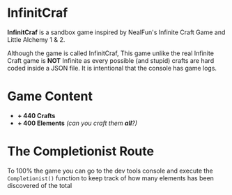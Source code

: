 # InfinitCraf

**InfinitCraf** is a sandbox game inspired by NealFun's Infinite Craft Game and Little Alchemy 1 & 2.

Although the game is called InfinitCraf, This game unlike the real Infinite Craft game is **NOT** Infinite as every possible (and stupid) crafts are hard coded inside a JSON file. It is intentional that the console has game logs.

# Game Content

- **+ 440 Crafts**
- **+ 400 Elements** *(can you craft them ***all***?)*

# The Completionist Route

To 100% the game you can go to the dev tools console and execute the `Completionist()` function to keep track of how many elements has been discovered of the total
